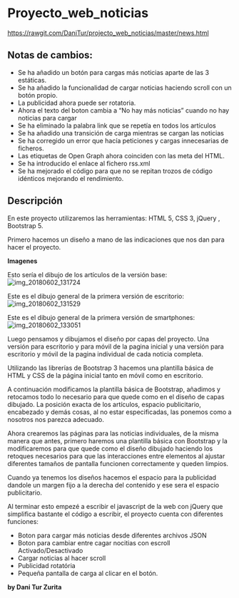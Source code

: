 # Proyecto_web_noticias

https://rawgit.com/DaniTur/projecto_web_noticias/master/news.html

## Notas de cambios:

- Se ha añadido un botón para cargas más noticias aparte de las 3 estáticas.
- Se ha añadido la funcionalidad de cargar noticias haciendo scroll con un botón propio.
- La publicidad ahora puede ser rotatoria.
- Ahora el texto del boton cambia a “No hay más noticias” cuando no hay noticias para cargar
- Se ha eliminado la palabra link que se repetía en todos los artículos
- Se ha añadido una transición de carga mientras se cargan las noticias
- Se ha corregido un error que hacía peticiones y cargas innecesarias de ficheros.
- Las etiquetas de Open Graph ahora coinciden con las meta del HTML.
- Se ha introducido el enlace al fichero rss.xml
- Se ha mejorado el código para que no se repitan trozos de código idénticos mejorando el rendimiento.

## Descripción
En este proyecto utilizaremos las herramientas: HTML 5, CSS 3, jQuery , Bootstrap 5.

Primero hacemos un diseño a mano de las indicaciones que nos dan para hacer el proyecto.

**Imagenes**

Esto sería el dibujo de los artículos de la versión base:
![img_20180602_131724](https://user-images.githubusercontent.com/32305784/40874220-e9c66d20-666c-11e8-9fc7-03b9e01d1ed3.jpg)

Este es el dibujo general de la primera versión de escritorio:
![img_20180602_131529](https://user-images.githubusercontent.com/32305784/40874236-0747ed4c-666d-11e8-9faa-3c819f50a45b.jpg)

Este es el dibujo general de la primera versión de smartphones:
![img_20180602_133051](https://user-images.githubusercontent.com/32305784/40874193-98281b62-666c-11e8-95a1-f6903e5ce808.jpg)

 Luego pensamos y dibujamos el diseño por capas del proyecto. Una versión para escritorio y para móvil de la pagina inicial y una versión para escritorio y móvil de la pagina individual de cada noticia completa.

Utilizando las librerías de Bootstrap 3 hacemos una plantilla básica de HTML y CSS de la página inicial tanto en móvil como en escritorio.

A continuación modificamos la plantilla básica de Bootstrap, añadimos y retocamos todo lo necesario para que quede como en el diseño de capas dibujado. La posición exacta de los artículos, espacio publicitario, encabezado y  demás cosas, al no estar especificadas, las ponemos como a nosotros nos parezca adecuado.

Ahora crearemos las páginas para las noticias individuales, de la misma manera que antes, primero haremos una plantilla básica con Bootstrap y la modificaremos para que quede como el diseño dibujado haciendo los retoques necesarios para que las interacciones entre elementos al ajustar diferentes tamaños de pantalla funcionen correctamente y queden limpios.


Cuando ya tenemos los diseños hacemos el espacio para la publicidad dandole un margen fijo a la derecha del contenido y ese sera el espacio publicitario.

Al terminar esto empezé a escribir el javascript de la web con jQuery que simplifica bastante el código a escribir, el proyecto cuenta con diferentes funciones:
- Boton para cargar más noticias desde diferentes archivos JSON
- Boton para cambiar entre cagar nocitias con escroll Activado/Desactivado
- Cargar noticias al hacer scroll
- Publicidad rotatória
- Pequeña pantalla de carga al clicar en el botón.

**by Dani Tur Zurita**
